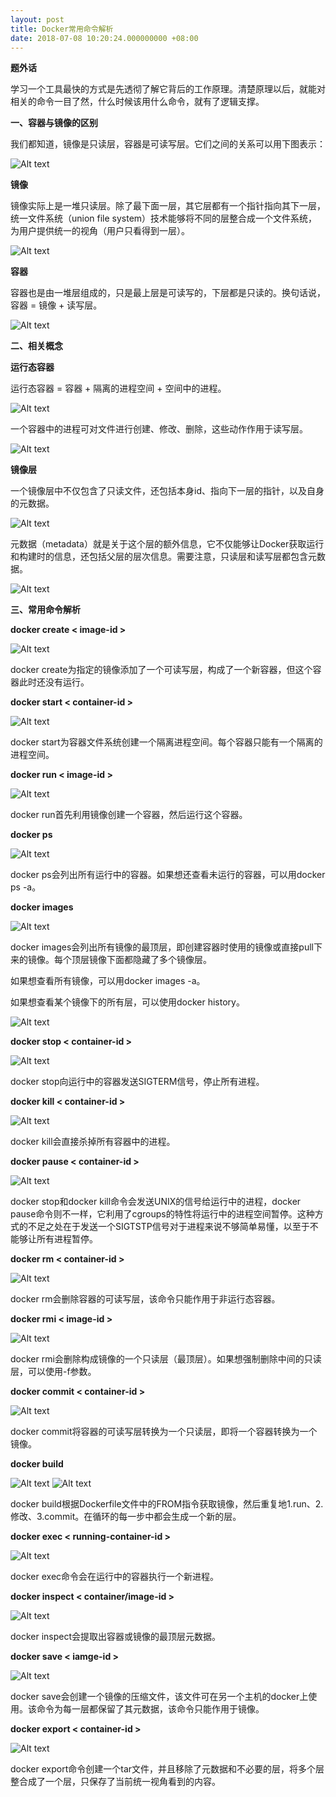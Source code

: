 ```yaml
---
layout: post
title: Docker常用命令解析
date: 2018-07-08 10:20:24.000000000 +08:00
---
```


**题外话**

学习一个工具最快的方式是先透彻了解它背后的工作原理。清楚原理以后，就能对相关的命令一目了然，什么时候该用什么命令，就有了逻辑支撑。

**一、容器与镜像的区别**

我们都知道，镜像是只读层，容器是可读写层。它们之间的关系可以用下图表示：

![Alt text](https://github.com/GitCatRyan/gitcatryan.github.io/raw/master/assets/images/container-image.png)

**镜像**

镜像实际上是一堆只读层。除了最下面一层，其它层都有一个指针指向其下一层，统一文件系统（union file system）技术能够将不同的层整合成一个文件系统，为用户提供统一的视角（用户只看得到一层）。

![Alt text](https://github.com/GitCatRyan/gitcatryan.github.io/raw/master/assets/images/image.png)

**容器**

容器也是由一堆层组成的，只是最上层是可读写的，下层都是只读的。换句话说，容器 = 镜像 + 读写层。

![Alt text](https://github.com/GitCatRyan/gitcatryan.github.io/raw/master/assets/images/container.png)

**二、相关概念**

**运行态容器**

运行态容器 = 容器 + 隔离的进程空间 + 空间中的进程。

![Alt text](https://github.com/GitCatRyan/gitcatryan.github.io/raw/master/assets/images/running-container.png)

一个容器中的进程可对文件进行创建、修改、删除，这些动作作用于读写层。

![Alt text](https://github.com/GitCatRyan/gitcatryan.github.io/raw/master/assets/images/file-rw.png)

**镜像层**

一个镜像层中不仅包含了只读文件，还包括本身id、指向下一层的指针，以及自身的元数据。

![Alt text](https://github.com/GitCatRyan/gitcatryan.github.io/raw/master/assets/images/image-layer.png)

元数据（metadata）就是关于这个层的额外信息，它不仅能够让Docker获取运行和构建时的信息，还包括父层的层次信息。需要注意，只读层和读写层都包含元数据。

![Alt text](https://github.com/GitCatRyan/gitcatryan.github.io/raw/master/assets/images/metadata.png)

**三、常用命令解析**

**docker create < image-id >**

![Alt text](https://github.com/GitCatRyan/gitcatryan.github.io/raw/master/assets/images/docker-create.jpg)

docker create为指定的镜像添加了一个可读写层，构成了一个新容器，但这个容器此时还没有运行。


**docker start < container-id >**

![Alt text](https://github.com/GitCatRyan/gitcatryan.github.io/raw/master/assets/images/docker-start.jpg)

docker start为容器文件系统创建一个隔离进程空间。每个容器只能有一个隔离的进程空间。


**docker run < image-id >**

![Alt text](https://github.com/GitCatRyan/gitcatryan.github.io/raw/master/assets/images/docker-run.png)

docker run首先利用镜像创建一个容器，然后运行这个容器。


**docker ps**

![Alt text](https://github.com/GitCatRyan/gitcatryan.github.io/raw/master/assets/images/docker-ps.jpg)

docker ps会列出所有运行中的容器。如果想还查看未运行的容器，可以用docker ps -a。


**docker images**

![Alt text](https://github.com/GitCatRyan/gitcatryan.github.io/raw/master/assets/images/docker-images.jpg)

docker images会列出所有镜像的最顶层，即创建容器时使用的镜像或直接pull下来的镜像。每个顶层镜像下面都隐藏了多个镜像层。

如果想查看所有镜像，可以用docker images -a。

如果想查看某个镜像下的所有层，可以使用docker history。

![Alt text](https://github.com/GitCatRyan/gitcatryan.github.io/raw/master/assets/images/docker-history.jpg)


**docker stop < container-id >**

![Alt text](https://github.com/GitCatRyan/gitcatryan.github.io/raw/master/assets/images/docker-stop.jpg)

docker stop向运行中的容器发送SIGTERM信号，停止所有进程。


**docker kill < container-id >**

![Alt text](https://github.com/GitCatRyan/gitcatryan.github.io/raw/master/assets/images/docker-kill.jpg)

docker kill会直接杀掉所有容器中的进程。


**docker pause < container-id >**

![Alt text](https://github.com/GitCatRyan/gitcatryan.github.io/raw/master/assets/images/docker-pause.jpg)

docker stop和docker kill命令会发送UNIX的信号给运行中的进程，docker pause命令则不一样，它利用了cgroups的特性将运行中的进程空间暂停。这种方式的不足之处在于发送一个SIGTSTP信号对于进程来说不够简单易懂，以至于不能够让所有进程暂停。


**docker rm < container-id >**

![Alt text](https://github.com/GitCatRyan/gitcatryan.github.io/raw/master/assets/images/docker-rm.jpg)

docker rm会删除容器的可读写层，该命令只能作用于非运行态容器。


**docker rmi < image-id >**

![Alt text](https://github.com/GitCatRyan/gitcatryan.github.io/raw/master/assets/images/docker-rmi.jpg)

docker rmi会删除构成镜像的一个只读层（最顶层）。如果想强制删除中间的只读层，可以使用-f参数。


**docker commit < container-id >**

![Alt text](https://github.com/GitCatRyan/gitcatryan.github.io/raw/master/assets/images/docker-commit.jpg)

docker commit将容器的可读写层转换为一个只读层，即将一个容器转换为一个镜像。


**docker build**

![Alt text](https://github.com/GitCatRyan/gitcatryan.github.io/raw/master/assets/images/docker-build.jpg)
![Alt text](https://github.com/GitCatRyan/gitcatryan.github.io/raw/master/assets/images/docker-build1.jpg)

docker build根据Dockerfile文件中的FROM指令获取镜像，然后重复地1.run、2.修改、3.commit。在循环的每一步中都会生成一个新的层。


**docker exec < running-container-id >**

![Alt text](https://github.com/GitCatRyan/gitcatryan.github.io/raw/master/assets/images/docker-exec.jpg)

docker exec命令会在运行中的容器执行一个新进程。


**docker inspect < container/image-id >**

![Alt text](https://github.com/GitCatRyan/gitcatryan.github.io/raw/master/assets/images/docker-inspect.jpg)

docker inspect会提取出容器或镜像的最顶层元数据。


**docker save < iamge-id >**

![Alt text](https://github.com/GitCatRyan/gitcatryan.github.io/raw/master/assets/images/docker-save.jpg)

docker save会创建一个镜像的压缩文件，该文件可在另一个主机的docker上使用。该命令为每一层都保留了其元数据，该命令只能作用于镜像。


**docker export < container-id >**

![Alt text](https://github.com/GitCatRyan/gitcatryan.github.io/raw/master/assets/images/docker-export.jpg)

docker export命令创建一个tar文件，并且移除了元数据和不必要的层，将多个层整合成了一个层，只保存了当前统一视角看到的内容。
